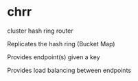 # chrr
cluster hash ring router

Replicates the hash ring (Bucket Map)

Provides endpoint(s) given a key

Provides load balancing between endpoints
